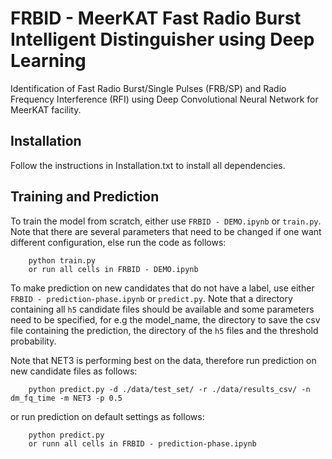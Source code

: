 # FRBID - MeerKAT Fast Radio Burst Intelligent Distinguisher using Deep Learning

Identification of Fast Radio Burst/Single Pulses (FRB/SP) and Radio Frequency Interference (RFI) using Deep Convolutional Neural Network for MeerKAT facility.

Installation
---
Follow the instructions in Installation.txt to install all dependencies.

Training and Prediction
---
To train the model from scratch, either use `FRBID - DEMO.ipynb` or `train.py`. Note that there are several parameters that need to be changed if one want different configuration, else run the code as follows:

        python train.py
        or run all cells in FRBID - DEMO.ipynb

To make prediction on new candidates that do not have a label, use either `FRBID - prediction-phase.ipynb` or `predict.py`. Note that a directory containing all `h5` candidate files should be available and some parameters need to be specified, for e.g the model_name, the directory to save the csv file containing the prediction, the directory of the `h5` files and the threshold probability.

Note that NET3 is performing best on the data, therefore run prediction on new candidate files as follows:

        python predict.py -d ./data/test_set/ -r ./data/results_csv/ -n dm_fq_time -m NET3 -p 0.5              
or run prediction on default settings as follows:
        
        python predict.py
        or runn all cells in FRBID - prediction-phase.ipynb
